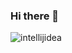 ### Hi there 👋
![intellijidea](https://img.shields.io/badge/intellijidea-000000.svg?&style=for-the-badge&logo=intellijidea&logoColor=white)
<!--
**SeokHeeJung/SeokHeeJung** is a ✨ _special_ ✨ repository because its `README.md` (this file) appears on your GitHub profile.

Here are some ideas to get you started:

- 🔭 현재 작업 중입니다 ... 영남대학교 재학 중
- 🌱 지금 배우고 있는 중이에요... 컴퓨터 공학 전공 중
- 👯 저는 ...에 협력하고 싶습니다. 한국전력공사, 현대, 삼성, 테슬라 등 공기업 또는 대기업
- 🤔 도움을 구하고 싶은데요 ... 일론 머스크
- 💬 나에게 물어보세요 ...
- 📫 연락 방법: ... 전화 번호 : +82 10-6886-8435 이메일 : tjrgml8435@yu.ac.kr
- 😄 대명사 : ...
- ⚡ 재미있는 사실: ...
-->


